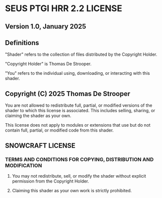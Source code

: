 # SEUS PTGI HRR 2.2 LICENSE


## Version 1.0, January 2025


## Definitions

"Shader" refers to the collection of files distributed by the Copyright Holder.

"Copyright Holder" is Thomas De Strooper.

"You" refers to the individual using, downloading, or interacting with this shader.


## Copyright (C) 2025 Thomas De Strooper

You are not allowed to redistribute full, partial, or modified versions of the shader to which this license is associated. This includes selling, sharing, or claiming the shader as your own.

This license does not apply to modules or extensions that use but do not contain full, partial, or modified code from this shader.


## SNOWCRAFT LICENSE
### TERMS AND CONDITIONS FOR COPYING, DISTRIBUTION AND MODIFICATION

1. You may not redistribute, sell, or modify the shader without explicit permission from the Copyright Holder.

2. Claiming this shader as your own work is strictly prohibited.
